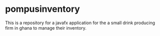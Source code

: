 pompusinventory
===============
This is a repository for a javafx application for the a small drink producing firm in ghana to manage their inventory. 

